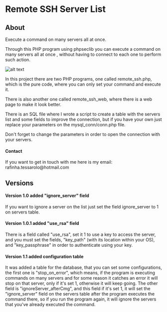 # Remote SSH Server List
 
<h2>About</h2>
Execute a command on many servers all at once.

Through this PHP program using phpseclib you can execute a command on many servers all at once , without having to connect to each one to perform such action.

![alt text](https://raw.githubusercontent.com/RaFaTEOLI/remote_ssh_server_list/master/remote_ssh_web.png)

In this project there are two PHP programs, one called remote_ssh.php, which is the pure code, where you can only set your command and execute it.

There is also another one called remote_ssh_web, where there is a web page to make it look better.

There is an SQL file where I wrote a script to create a table with the servers list and some fields to improve the connection, but if you have your own just replace your parameters on the mysql_conn/conn.php file.

Don't forget to change the parameters in order to open the connection with your servers.

<h4>Contact</h4>
If you want to get in touch with me here is my email: rafinha.tessarolo@hotmail.com

<h2>Versions</h2>

<h4>Version 1.0 added "ignore_server" field</h4>
If you want to ignore a server on the list just set the field ignore_server to 1 on servers table.

<h4>Version 1.0.1 added "use_rsa" field</h4>
There is a field called "use_rsa", set it 1 to use a key to access the server, and you must set the fields, "key_path" (with its location within your OS), and "key_passphrase" in order to authenticate using your key. 

<h4>Version 1.1 added configuration table</h4>
It was added a table for the database, that you can set some configurations, the first one is "stop_on_error", which means, if the program is executing commands on many servers and for some reason it catches an error it will stop on that server, only if it's set 1, otherwise it will keep going.
The other field is "ignoreServer_afterCmg", and this field if it's set 1, it will set the "ignore_server" field on the servers table after the program executes the command there, so if you run the program again, it will ignore the servers that you've already executed the command.
